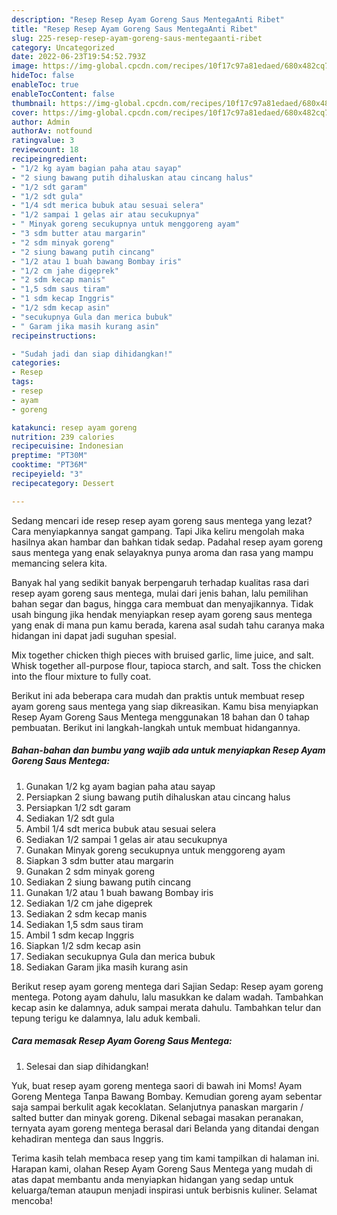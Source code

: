 ```yaml
---
description: "Resep Resep Ayam Goreng Saus MentegaAnti Ribet"
title: "Resep Resep Ayam Goreng Saus MentegaAnti Ribet"
slug: 225-resep-resep-ayam-goreng-saus-mentegaanti-ribet
category: Uncategorized
date: 2022-06-23T19:54:52.793Z
image: https://img-global.cpcdn.com/recipes/10f17c97a81edaed/680x482cq70/resep-ayam-goreng-saus-mentega-foto-resep-utama.jpg
hideToc: false
enableToc: true
enableTocContent: false
thumbnail: https://img-global.cpcdn.com/recipes/10f17c97a81edaed/680x482cq70/resep-ayam-goreng-saus-mentega-foto-resep-utama.jpg
cover: https://img-global.cpcdn.com/recipes/10f17c97a81edaed/680x482cq70/resep-ayam-goreng-saus-mentega-foto-resep-utama.jpg
author: Admin
authorAv: notfound
ratingvalue: 3
reviewcount: 18
recipeingredient:
- "1/2 kg ayam bagian paha atau sayap"
- "2 siung bawang putih dihaluskan atau cincang halus"
- "1/2 sdt garam"
- "1/2 sdt gula"
- "1/4 sdt merica bubuk atau sesuai selera"
- "1/2 sampai 1 gelas air atau secukupnya"
- " Minyak goreng secukupnya untuk menggoreng ayam"
- "3 sdm butter atau margarin"
- "2 sdm minyak goreng"
- "2 siung bawang putih cincang"
- "1/2 atau 1 buah bawang Bombay iris"
- "1/2 cm jahe digeprek"
- "2 sdm kecap manis"
- "1,5 sdm saus tiram"
- "1 sdm kecap Inggris"
- "1/2 sdm kecap asin"
- "secukupnya Gula dan merica bubuk"
- " Garam jika masih kurang asin"
recipeinstructions:

- "Sudah jadi dan siap dihidangkan!"
categories:
- Resep
tags:
- resep
- ayam
- goreng

katakunci: resep ayam goreng 
nutrition: 239 calories
recipecuisine: Indonesian
preptime: "PT30M"
cooktime: "PT36M"
recipeyield: "3"
recipecategory: Dessert

---
```



Sedang mencari ide resep resep ayam goreng saus mentega yang lezat? Cara menyiapkannya sangat gampang. Tapi Jika keliru mengolah maka hasilnya akan hambar dan bahkan tidak sedap. Padahal resep ayam goreng saus mentega yang enak selayaknya punya aroma dan rasa yang mampu memancing selera kita.


Banyak hal yang sedikit banyak berpengaruh terhadap kualitas rasa dari resep ayam goreng saus mentega, mulai dari jenis bahan, lalu pemilihan bahan segar dan bagus, hingga cara membuat dan menyajikannya. Tidak usah bingung jika hendak menyiapkan resep ayam goreng saus mentega yang enak di mana pun kamu berada, karena asal sudah tahu caranya maka hidangan ini dapat jadi suguhan spesial.

Mix together chicken thigh pieces with bruised garlic, lime juice, and salt. Whisk together all-purpose flour, tapioca starch, and salt. Toss the chicken into the flour mixture to fully coat.


Berikut ini ada beberapa cara mudah dan praktis untuk membuat resep ayam goreng saus mentega yang siap dikreasikan. Kamu bisa menyiapkan Resep Ayam Goreng Saus Mentega menggunakan 18 bahan dan 0 tahap pembuatan. Berikut ini langkah-langkah untuk membuat hidangannya.

<!--inarticleads1-->

##### Bahan-bahan dan bumbu yang wajib ada untuk menyiapkan Resep Ayam Goreng Saus Mentega:

1. Gunakan 1/2 kg ayam bagian paha atau sayap
1. Persiapkan 2 siung bawang putih dihaluskan atau cincang halus
1. Persiapkan 1/2 sdt garam
1. Sediakan 1/2 sdt gula
1. Ambil 1/4 sdt merica bubuk atau sesuai selera
1. Sediakan 1/2 sampai 1 gelas air atau secukupnya
1. Gunakan  Minyak goreng secukupnya untuk menggoreng ayam
1. Siapkan 3 sdm butter atau margarin
1. Gunakan 2 sdm minyak goreng
1. Sediakan 2 siung bawang putih cincang
1. Gunakan 1/2 atau 1 buah bawang Bombay iris
1. Sediakan 1/2 cm jahe digeprek
1. Sediakan 2 sdm kecap manis
1. Sediakan 1,5 sdm saus tiram
1. Ambil 1 sdm kecap Inggris
1. Siapkan 1/2 sdm kecap asin
1. Sediakan secukupnya Gula dan merica bubuk
1. Sediakan  Garam jika masih kurang asin


Berikut resep ayam goreng mentega dari Sajian Sedap: Resep ayam goreng mentega. Potong ayam dahulu, lalu masukkan ke dalam wadah. Tambahkan kecap asin ke dalamnya, aduk sampai merata dahulu. Tambahkan telur dan tepung terigu ke dalamnya, lalu aduk kembali. 

<!--inarticleads2-->

##### Cara memasak Resep Ayam Goreng Saus Mentega:


1. Selesai dan siap dihidangkan!

Yuk, buat resep ayam goreng mentega saori di bawah ini Moms! Ayam Goreng Mentega Tanpa Bawang Bombay. Kemudian goreng ayam sebentar saja sampai berkulit agak kecoklatan. Selanjutnya panaskan margarin / salted butter dan minyak goreng. Dikenal sebagai masakan peranakan, ternyata ayam goreng mentega berasal dari Belanda yang ditandai dengan kehadiran mentega dan saus Inggris. 

Terima kasih telah membaca resep yang tim kami tampilkan di halaman ini. Harapan kami, olahan Resep Ayam Goreng Saus Mentega yang mudah di atas dapat membantu anda menyiapkan hidangan yang sedap untuk keluarga/teman ataupun menjadi inspirasi untuk berbisnis kuliner. Selamat mencoba!
